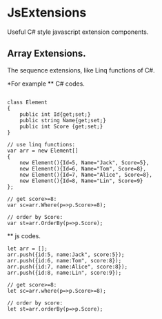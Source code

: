 # JsExtensions
Useful C# style javascript extension components.

## Array Extensions.
The sequence extensions, like Linq functions of C#.

*For example
** C# codes.
``` 

class Element
{
    public int Id{get;set;}
    public string Name{get;set;}
    public int Score {get;set;}
}

// use linq functions:
var arr = new Element[]
{ 
    new Element(){Id=5, Name="Jack", Score=5},
    new Element(){Id=6, Name="Tom", Score=8},
    new Element(){Id=7, Name="Alice", Score=8},
    new Element(){Id=8, Name="Lin", Score=9}
};

// get score>=8:
var sc=arr.Where(p=>p.Score>=8);

// order by Score:
var st=arr.OrderBy(p=>p.Score);
```

** js codes.
``` 
let arr = [];
arr.push({id:5, name:Jack", score:5});
arr.push({id:6, name:Tom", score:8});
arr.push({id:7, name:Alice", score:8});
arr.push({id:8, name:Lin", score:9});

// get score>=8:
let sc=arr.where(p=>p.Score>=8);

// order by score:
let st=arr.orderBy(p=>p.Score);
```

